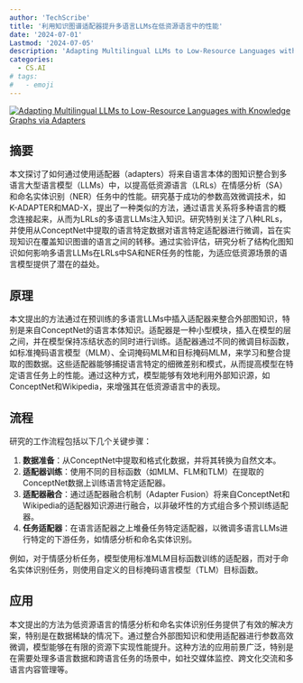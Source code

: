 ```yaml
---
author: 'TechScribe'
title: '利用知识图谱适配器提升多语言LLMs在低资源语言中的性能'
date: '2024-07-01'
Lastmod: '2024-07-05'
description: 'Adapting Multilingual LLMs to Low-Resource Languages with Knowledge Graphs via Adapters'
categories:
  - CS.AI
# tags:
#   - emoji
---
```


[![Adapting Multilingual LLMs to Low-Resource Languages with Knowledge Graphs via Adapters](https://arxiv-research-1301205113.cos.ap-guangzhou.myqcloud.com/images/2407.01406v1.pdf_0.jpg)](https://arxiv.org/abs/2407.01406v1)

## 摘要

本文探讨了如何通过使用适配器（adapters）将来自语言本体的图知识整合到多语言大型语言模型（LLMs）中，以提高低资源语言（LRLs）在情感分析（SA）和命名实体识别（NER）任务中的性能。研究基于成功的参数高效微调技术，如K-ADAPTER和MAD-X，提出了一种类似的方法，通过语言关系将多种语言的概念连接起来，从而为LRLs的多语言LLMs注入知识。研究特别关注了八种LRLs，并使用从ConceptNet中提取的语言特定数据对语言特定适配器进行微调，旨在实现知识在覆盖知识图谱的语言之间的转移。通过实验评估，研究分析了结构化图知识如何影响多语言LLMs在LRLs中SA和NER任务的性能，为适应低资源场景的语言模型提供了潜在的益处。<!--more-->

## 原理

本文提出的方法通过在预训练的多语言LLMs中插入适配器来整合外部图知识，特别是来自ConceptNet的语言本体知识。适配器是一种小型模块，插入在模型的层之间，并在模型保持冻结状态的同时进行训练。适配器通过不同的微调目标函数，如标准掩码语言模型（MLM）、全词掩码MLM和目标掩码MLM，来学习和整合提取的图数据。这些适配器能够捕捉语言特定的细微差别和模式，从而提高模型在特定语言任务上的性能。通过这种方式，模型能够有效地利用外部知识源，如ConceptNet和Wikipedia，来增强其在低资源语言中的表现。

## 流程

研究的工作流程包括以下几个关键步骤：
1. **数据准备**：从ConceptNet中提取和格式化数据，并将其转换为自然文本。
2. **适配器训练**：使用不同的目标函数（如MLM、FLM和TLM）在提取的ConceptNet数据上训练语言特定适配器。
3. **适配器融合**：通过适配器融合机制（Adapter Fusion）将来自ConceptNet和Wikipedia的适配器知识源进行融合，以非破坏性的方式组合多个预训练适配器。
4. **任务适配器**：在语言适配器之上堆叠任务特定适配器，以微调多语言LLMs进行特定的下游任务，如情感分析和命名实体识别。

例如，对于情感分析任务，模型使用标准MLM目标函数训练的适配器，而对于命名实体识别任务，则使用自定义的目标掩码语言模型（TLM）目标函数。

## 应用

本文提出的方法为低资源语言的情感分析和命名实体识别任务提供了有效的解决方案，特别是在数据稀缺的情况下。通过整合外部图知识和使用适配器进行参数高效微调，模型能够在有限的资源下实现性能提升。这种方法的应用前景广泛，特别是在需要处理多语言数据和跨语言任务的场景中，如社交媒体监控、跨文化交流和多语言内容管理等。